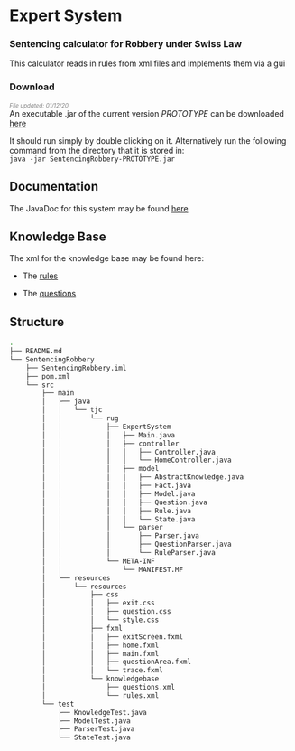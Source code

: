 # Expert System

### Sentencing calculator for Robbery under Swiss Law

This calculator reads in rules from xml files and implements them via a gui

### Download
_<span style="color:grey; font-size:10px">File updated: 01/12/20</span>_  
An executable .jar of the current version _PROTOTYPE_ can be downloaded [here](https://github.com/timjchandler/ExpertSystem/blob/main/SentencingRobbery-PROTOTYPE.jar)   

It should run simply by double clicking on it. Alternatively run the following command from the directory that it is stored in:  
```java -jar SentencingRobbery-PROTOTYPE.jar```

## Documentation

The JavaDoc for this system may be found [here](https://timjchandler.github.io/ExpertSystem/JavaDoc/overview-summary.html)

## Knowledge Base

The xml for the knowledge base may be found here:

+ The [rules](https://timjchandler.github.io/ExpertSystem/SentencingRobbery/knowledgebase/rules.xml)

+ The [questions](https://timjchandler.github.io/ExpertSystem/SentencingRobbery/knowledgebase/questions.xml)


## Structure

```bash
.
├── README.md
└── SentencingRobbery
    ├── SentencingRobbery.iml
    ├── pom.xml
    └── src
        ├── main
        │   ├── java
        │   │   └── tjc
        │   │       └── rug
        │   │           ├── ExpertSystem
        │   │           │   ├── Main.java
        │   │           │   ├── controller
        │   │           │   │   ├── Controller.java
        │   │           │   │   └── HomeController.java
        │   │           │   ├── model
        │   │           │   │   ├── AbstractKnowledge.java
        │   │           │   │   ├── Fact.java
        │   │           │   │   ├── Model.java
        │   │           │   │   ├── Question.java
        │   │           │   │   ├── Rule.java
        │   │           │   │   └── State.java
        │   │           │   └── parser
        │   │           │       ├── Parser.java
        │   │           │       ├── QuestionParser.java
        │   │           │       └── RuleParser.java
        │   │           └── META-INF
        │   │               └── MANIFEST.MF
        │   └── resources
        │       └── resources
        │           ├── css
        │           │   ├── exit.css
        │           │   ├── question.css
        │           │   └── style.css
        │           ├── fxml
        │           │   ├── exitScreen.fxml
        │           │   ├── home.fxml
        │           │   ├── main.fxml
        │           │   ├── questionArea.fxml
        │           │   └── trace.fxml
        │           └── knowledgebase
        │               ├── questions.xml
        │               └── rules.xml
        └── test
            ├── KnowledgeTest.java
            ├── ModelTest.java
            ├── ParserTest.java
            └── StateTest.java
            
            
```
